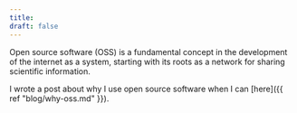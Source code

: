 ```yaml
---
title: 
draft: false
---
```

Open source software (OSS) is a fundamental concept in the development of the internet as a system, starting with its roots as a network for sharing scientific information.

I wrote a post about why I use open source software when I can [here]({{ ref "blog/why-oss.md" }}).
